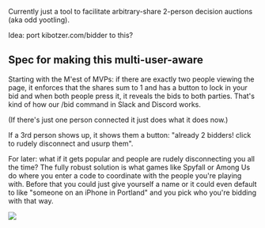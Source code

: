 Currently just a tool to facilitate arbitrary-share 2-person decision auctions (aka odd yootling).

Idea: port kibotzer.com/bidder to this?

## Spec for making this multi-user-aware

Starting with the M'est of MVPs: if there are exactly two people viewing the page, it enforces that the shares sum to 1 and has a button to lock in your bid and when both people press it, it reveals the bids to both parties. That's kind of how our /bid command in Slack and Discord works.

(If there's just one person connected it just does what it does now.)

If a 3rd person shows up, it shows them a button: "already 2 bidders! click to rudely disconnect and usurp them".

For later: what if it gets popular and people are rudely disconnecting you all the time? The fully robust solution is what games like Spyfall or Among Us do where you enter a code to coordinate with the people you're playing with. Before that you could just give yourself a name or it could even default to like "someone on an iPhone in Portland" and you pick who you're bidding with that way.

<img src="https://bid.yootl.es/images/homobees-cropped.png"/>
